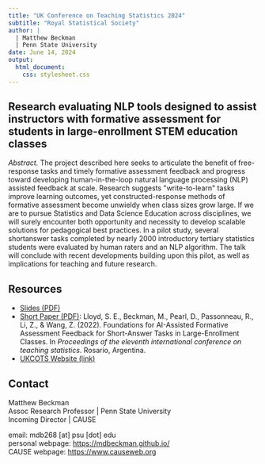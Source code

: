 ```yaml
---
title: "UK Conference on Teaching Statistics 2024"
subtitle: "Royal Statistical Society"
author: |
  | Matthew Beckman
  | Penn State University
date: June 14, 2024
output: 
  html_document: 
    css: stylesheet.css
---
```


## Research evaluating NLP tools designed to assist instructors with formative assessment for students in large-enrollment STEM education classes

*Abstract.* The project described here seeks to articulate the benefit of free-response tasks and timely formative assessment feedback and progress toward developing human-in-the-loop natural language processing (NLP) assisted feedback at scale. Research suggests "write-to-learn" tasks improve learning outcomes, yet constructed-response methods of formative assessment become unwieldy when class sizes grow large. If we are to pursue Statistics and Data Science Education across disciplines, we will surely encounter both opportunity and necessity to develop scalable solutions for pedagogical best practices. In a pilot study, several shortanswer tasks completed by nearly 2000 introductory tertiary statistics students were evaluated by human raters and an NLP algorithm. The talk will conclude with recent developments building upon this pilot, as well as implications for teaching and future research. 


## Resources

- [Slides (PDF)](docs/202406-scalable-formative-assessment.pdf)
- [Short Paper (PDF)](docs/ICOTS-Paper.pdf): Lloyd, S. E., Beckman, M., Pearl, D., Passonneau, R., Li, Z., & Wang, Z. (2022). Foundations for AI-Assisted Formative Assessment Feedback for Short-Answer Tasks in Large-Enrollment Classes. In *Proceedings of the eleventh international conference on teaching statistics*. Rosario, Argentina.
- [UKCOTS Website (link)](https://www.ukcots.org/)



## Contact

Matthew Beckman  
Assoc Research Professor | Penn State University  
Incoming Director | CAUSE  

email: mdb268 [at] psu [dot] edu  
personal webpage: <https://mdbeckman.github.io/>  
CAUSE webpage: <https://www.causeweb.org>
